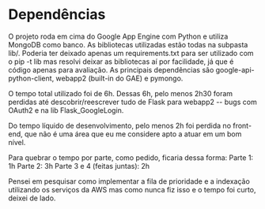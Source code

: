 # Dependências
O projeto roda em cima do Google App Engine com Python e utiliza MongoDB como banco. As bibliotecas utilizadas estão todas na subpasta lib/. Poderia ter deixado apenas um requirements.txt para ser utilizado com o pip -t lib mas resolvi deixar as bibliotecas aí por facilidade, já que é código apenas para avaliação.
As principais dependências são google-api-python-client, webapp2 (built-in do GAE) e pymongo.

O tempo total utilizado foi de 6h. Dessas 6h, pelo menos 2h30 foram perdidas até descobrir/reescrever tudo de Flask para webapp2 -- bugs com OAuth2 e na lib Flask_GoogleLogin.

Do tempo líquido de desenvolvimento, pelo menos 2h foi perdida no front-end, que não é uma área que eu me considere apto a atuar em um bom nível.

Para quebrar o tempo por parte, como pedido, ficaria dessa forma:
Parte 1: 1h
Parte 2: 3h
Parte 3 e 4 (feitas juntas): 2h

Pensei em pesquisar como implementar a fila de prioridade e a indexação utilizando os serviços da AWS mas como nunca fiz isso e o tempo foi curto, deixei de lado. 
